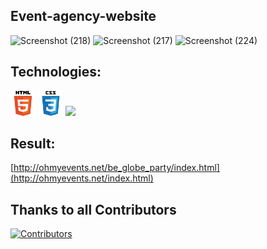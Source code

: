 ## Event-agency-website

![Screenshot (218)](https://github.com/tatianapriskoka/Event-agency-website/assets/114044978/0dd4ca8f-e5de-4cbc-8b59-67d91659d4b1)
![Screenshot (217)](https://github.com/tatianapriskoka/Event-agency-website/assets/114044978/679fd37a-38cb-4b40-8231-6bb688883a51)
![Screenshot (224)](https://github.com/tatianapriskoka/Event-agency-website/assets/114044978/cb25ca12-f768-433d-8be5-4bf425ccd9d1)

## Technologies:

<code><img height="40" src="https://raw.githubusercontent.com/github/explore/80688e429a7d4ef2fca1e82350fe8e3517d3494d/topics/html/html.png"></code>
<code><img height="40" src="https://raw.githubusercontent.com/github/explore/80688e429a7d4ef2fca1e82350fe8e3517d3494d/topics/css/css.png"></code>
<code><img height="40" src="https://cdn.icon-icons.com/icons2/2107/PNG/512/file_type_scss_icon_130177.png"></code>

## Result:

[http://ohmyevents.net/be_globe_party/index.html](http://ohmyevents.net/index.html)


## Thanks to all Contributors

[![Contributors](https://contrib.rocks/image?repo=NewLina/Project2-event-agency)](https://github.com/NewLina/Project2-event-agency/graphs/contributors)
